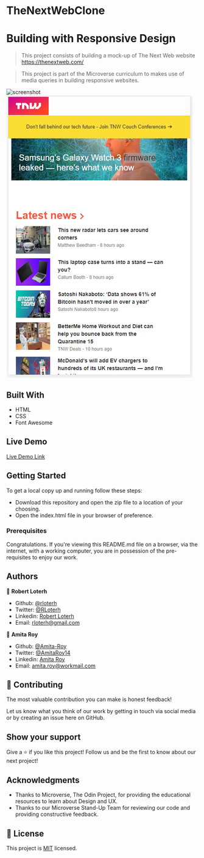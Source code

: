 # TheNextWebClone
# Building with Responsive Design
>This project consists of building a mock-up of The Next Web website  https://thenextweb.com/


> This project is part of the Microverse curriculum to makes use of media queries in building responsive websites.

![screenshot](images/screenshot-1.png)
![screenshot](images/screenshot-2.png)

## Built With

- HTML
- CSS
- Font Awesome

## Live Demo

[Live Demo Link](https://heuristic-snyder-5b9b58.netlify.app/)

## Getting Started

To get a local copy up and running follow these steps:

- Download this repository and open the zip file to a location of your choosing.
- Open the index.html file in your browser of preference.

### Prerequisites

Congratulations. If you're viewing this README.md file on a browser, via the internet, with a working computer, you are in possession of the pre-requisites to enjoy our work.

## Authors

👤 **Robert Loterh**

- Github: [@rloterh](https://github.com/rloterh)
- Twitter: [@RLoterh](https://twitter.com/RLoterh)
- Linkedin: [Robert Loterh](https://www.linkedin.com/in/robert-loterh-30b265135)
- Email: rloterh@gmail.com

👤 **Amita Roy**

- Github: [@Amita-Roy](https://github.com/Amita-Roy)
- Twitter: [@AmitaRoy14](https://twitter.com/AmitaRoy14)
- Linkedin: [Amita Roy](https://www.linkedin.com/in/amita-roy-3b823b68/)
- Email: amita.roy@workmail.com

## 🤝 Contributing

The most valuable contribution you can make is honest feedback!

Let us know what you think of our work by getting in touch via social media or by creating an issue here on GitHub.

## Show your support

Give a ⭐️ if you like this project! Follow us and be the first to know about our next project!

## Acknowledgments

- Thanks to Microverse, The Odin Project, for providing the educational resources to learn about Design and UX.
- Thanks to our Microverse Stand-Up Team for reviewing our code and providing constructive feedback.

## 📝 License

This project is [MIT](lic.url) licensed.
